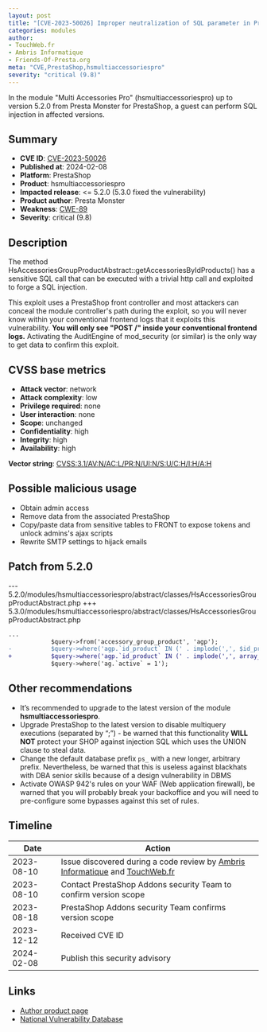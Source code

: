 ```yaml
---
layout: post
title: "[CVE-2023-50026] Improper neutralization of SQL parameter in Presta Monster - Multi Accessories Pro module for PrestaShop"
categories: modules
author:
- TouchWeb.fr
- Ambris Informatique
- Friends-Of-Presta.org
meta: "CVE,PrestaShop,hsmultiaccessoriespro"
severity: "critical (9.8)"
---
```


In the module "Multi Accessories Pro" (hsmultiaccessoriespro) up to version 5.2.0 from Presta Monster for PrestaShop, a guest can perform SQL injection in affected versions.


## Summary

* **CVE ID**: [CVE-2023-50026](https://cve.mitre.org/cgi-bin/cvename.cgi?name=CVE-2023-50026)
* **Published at**: 2024-02-08
* **Platform**: PrestaShop
* **Product**: hsmultiaccessoriespro
* **Impacted release**: <= 5.2.0 (5.3.0 fixed the vulnerability)
* **Product author**: Presta Monster
* **Weakness**: [CWE-89](https://cwe.mitre.org/data/definitions/89.html)
* **Severity**: critical (9.8)

## Description

The method HsAccessoriesGroupProductAbstract::getAccessoriesByIdProducts() has a sensitive SQL call that can be executed with a trivial http call and exploited to forge a SQL injection.

This exploit uses a PrestaShop front controller and most attackers can conceal the module controller's path during the exploit, so you will never know within your conventional frontend logs that it exploits this vulnerability. **You will only see "POST /" inside your conventional frontend logs.** Activating the AuditEngine of mod_security (or similar) is the only way to get data to confirm this exploit.

## CVSS base metrics

* **Attack vector**: network
* **Attack complexity**: low
* **Privilege required**: none
* **User interaction**: none
* **Scope**: unchanged
* **Confidentiality**: high
* **Integrity**: high
* **Availability**: high

**Vector string**: [CVSS:3.1/AV:N/AC:L/PR:N/UI:N/S:U/C:H/I:H/A:H](https://nvd.nist.gov/vuln-metrics/cvss/v3-calculator?vector=AV:N/AC:L/PR:N/UI:N/S:U/C:H/I:H/A:H)

## Possible malicious usage

* Obtain admin access
* Remove data from the associated PrestaShop
* Copy/paste data from sensitive tables to FRONT to expose tokens and unlock admins's ajax scripts
* Rewrite SMTP settings to hijack emails


## Patch from 5.2.0

--- 5.2.0/modules/hsmultiaccessoriespro/abstract/classes/HsAccessoriesGroupProductAbstract.php
+++ 5.3.0/modules/hsmultiaccessoriespro/abstract/classes/HsAccessoriesGroupProductAbstract.php
```diff
...
            $query->from('accessory_group_product', 'agp');
-           $query->where('agp.`id_product` IN (' . implode(',', $id_products) . ')');
+           $query->where('agp.`id_product` IN (' . implode(',', array_map('intval', $id_products)) . ')');
            $query->where('ag.`active` = 1');
```

## Other recommendations

* It’s recommended to upgrade to the latest version of the module **hsmultiaccessoriespro**.
* Upgrade PrestaShop to the latest version to disable multiquery executions (separated by “;”) - be warned that this functionality **WILL NOT** protect your SHOP against injection SQL which uses the UNION clause to steal data.
* Change the default database prefix `ps_` with a new longer, arbitrary prefix. Nevertheless, be warned that this is useless against blackhats with DBA senior skills because of a design vulnerability in DBMS
* Activate OWASP 942's rules on your WAF (Web application firewall), be warned that you will probably break your backoffice and you will need to pre-configure some bypasses against this set of rules.

## Timeline

| Date | Action |
|--|--|
| 2023-08-10 | Issue discovered during a code review by [Ambris Informatique](https://ambris.com/) and [TouchWeb.fr](https://www.touchweb.fr) |
| 2023-08-10 | Contact PrestaShop Addons security Team to confirm version scope |
| 2023-08-18 | PrestaShop Addons security Team confirms version scope |
| 2023-12-12 | Received CVE ID |
| 2024-02-08 | Publish this security advisory |

## Links

* [Author product page](https://addons.prestashop.com/fr/ventes-croisees-packs-produits/23426-multi-accessories-pro.html)
* [National Vulnerability Database](https://nvd.nist.gov/vuln/detail/CVE-2023-50026)
